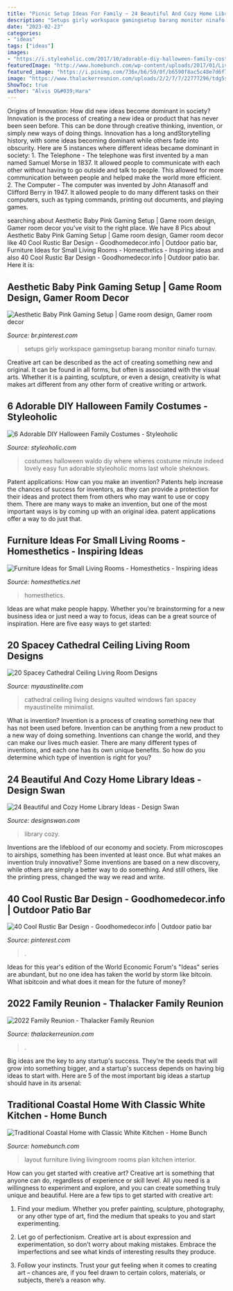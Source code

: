 ```yaml
---
title: "Picnic Setup Ideas For Family ~ 24 Beautiful And Cozy Home Library Ideas"
description: "Setups girly workspace gamingsetup barang monitor ninafo turnav"
date: "2023-02-23"
categories:
- "ideas"
tags: ["ideas"]
images:
- "https://i.styleoholic.com/2017/10/adorable-diy-halloween-family-costumes.jpg"
featuredImage: "http://www.homebunch.com/wp-content/uploads/2017/01/Living-room-furniture-layout.-Large-Living-room-furniture-layout.-Living-room-furniture-layout-Ideas.-Living-room-furniture-layout-Livingroomfurniturelayout-Livingroom-furniturelayout.jpg"
featured_image: "https://i.pinimg.com/736x/b6/59/0f/b6590f8ac5c48e7d6f766ffe7f139212.jpg"
image: "https://www.thalackerreunion.com/uploads/2/2/7/7/22777296/tdg5sasltnmmw1amtamq5g_3_orig.jpg"
ShowToc: true
author: "Alvis O&#039;Hara"
---
```



Origins of Innovation: How did new ideas become dominant in society?
Innovation is the process of creating a new idea or product that has never been seen before. This can be done through creative thinking, invention, or simply new ways of doing things. Innovation has a long andStorytelling history, with some ideas becoming dominant while others fade into obscurity. Here are 5 instances where different ideas became dominant in society: 1. The Telephone - The telephone was first invented by a man named Samuel Morse in 1837. It allowed people to communicate with each other without having to go outside and talk to people. This allowed for more communication between people and helped make the world more efficient. 2. The Computer - The computer was invented by John Atanasoff and Clifford Berry in 1947. It allowed people to do many different tasks on their computers, such as typing commands, printing out documents, and playing games.

	

		
searching about Aesthetic Baby Pink Gaming Setup | Game room design, Gamer room decor you've visit to the right place. We have 8 Pics about Aesthetic Baby Pink Gaming Setup | Game room design, Gamer room decor like 40 Cool Rustic Bar Design - Goodhomedecor.info | Outdoor patio bar, Furniture Ideas for Small Living Rooms - Homesthetics - Inspiring ideas and also 40 Cool Rustic Bar Design - Goodhomedecor.info | Outdoor patio bar. Here it is:
		
    
## Aesthetic Baby Pink Gaming Setup | Game Room Design, Gamer Room Decor

<img loading=lazy src="https://i.pinimg.com/736x/bd/72/d5/bd72d5a17e20e17b9bb3ea5aeb5c888b.jpg" onerror="this.onerror=null;this.src='https://tse3.mm.bing.net/th?id=OIP.EkK-ZArLa6aUkpYvtgHIoAHaJ3&amp;pid=15.1';" alt="Aesthetic Baby Pink Gaming Setup | Game room design, Gamer room decor">

_Source: br.pinterest.com_

>setups girly workspace gamingsetup barang monitor ninafo turnav. 

	

Creative art can be described as the act of creating something new and original. It can be found in all forms, but often is associated with the visual arts. Whether it is a painting, sculpture, or even a design, creativity is what makes art different from any other form of creative writing or artwork.

    
## 6 Adorable DIY Halloween Family Costumes - Styleoholic

<img loading=lazy src="https://i.styleoholic.com/2017/10/adorable-diy-halloween-family-costumes.jpg" onerror="this.onerror=null;this.src='https://tse3.mm.bing.net/th?id=OIP.fboU_Wjdu7Qfz59FpzzZIAHaLH&amp;pid=15.1';" alt="6 Adorable DIY Halloween Family Costumes - Styleoholic">

_Source: styleoholic.com_

>costumes halloween waldo diy where wheres costume minute indeed lovely easy fun adorable styleoholic moms last whole sheknows. 

	

Patent applications: How can you make an invention?
Patents help increase the chances of success for inventors, as they can provide a protection for their ideas and protect them from others who may want to use or copy them. There are many ways to make an invention, but one of the most important ways is by coming up with an original idea. patent applications offer a way to do just that.

    
## Furniture Ideas For Small Living Rooms - Homesthetics - Inspiring Ideas

<img loading=lazy src="https://cdn.homesthetics.net/wp-content/uploads/2014/04/Furniture-Ideas-for-Small-Living-Rooms-homesthetics-5.jpg" onerror="this.onerror=null;this.src='https://tse3.mm.bing.net/th?id=OIP.0jtJiHre1jFEnb2n8LsALAHaJ3&amp;pid=15.1';" alt="Furniture Ideas for Small Living Rooms - Homesthetics - Inspiring ideas">

_Source: homesthetics.net_

>homesthetics. 

	

Ideas are what make people happy. Whether you're brainstorming for a new business idea or just need a way to focus, ideas can be a great source of inspiration. Here are five easy ways to get started: 

    
## 20 Spacey Cathedral Ceiling Living Room Designs

<img loading=lazy src="http://www.myaustinelite.com/wp-content/uploads/2015/06/minimalist-cathedral-ceiling-living-room-with-ceiling-fan-710x1024.jpg?x34469" onerror="this.onerror=null;this.src='https://tse1.mm.bing.net/th?id=OIP.zcwGlLxbevTauUOzvVY-RwHaKr&amp;pid=15.1';" alt="20 Spacey Cathedral Ceiling Living Room Designs">

_Source: myaustinelite.com_

>cathedral ceiling living designs vaulted windows fan spacey myaustinelite minimalist. 

	

What is invention?
Invention is a process of creating something new that has not been used before. Invention can be anything from a new product to a new way of doing something. Inventions can change the world, and they can make our lives much easier. There are many different types of inventions, and each one has its own unique benefits. So how do you determine which type of invention is right for you?

    
## 24 Beautiful And Cozy Home Library Ideas - Design Swan

<img loading=lazy src="https://img.designswan.com/2012/07/library/12.jpg" onerror="this.onerror=null;this.src='https://tse1.mm.bing.net/th?id=OIP.4SHe4kgEr4M2HQv6cb_Z9wHaJ5&amp;pid=15.1';" alt="24 Beautiful and Cozy Home Library Ideas - Design Swan">

_Source: designswan.com_

>library cozy. 

	

Inventions are the lifeblood of our economy and society. From microscopes to airships, something has been invented at least once. But what makes an invention truly innovative? Some inventions are based on a new discovery, while others are simply a better way to do something. And still others, like the printing press, changed the way we read and write.

    
## 40 Cool Rustic Bar Design - Goodhomedecor.info | Outdoor Patio Bar

<img loading=lazy src="https://i.pinimg.com/736x/b6/59/0f/b6590f8ac5c48e7d6f766ffe7f139212.jpg" onerror="this.onerror=null;this.src='https://tse1.mm.bing.net/th?id=OIP.fiRPL0XAmE3yQP1HF5lKRgHaJ6&amp;pid=15.1';" alt="40 Cool Rustic Bar Design - Goodhomedecor.info | Outdoor patio bar">

_Source: pinterest.com_

>. 

	

Ideas for this year's edition of the World Economic Forum's "Ideas" series are abundant, but no one idea has taken the world by storm like bitcoin. What isbitcoin and what does it mean for the future of money? 

    
## 2022 Family Reunion - Thalacker Family Reunion

<img loading=lazy src="https://www.thalackerreunion.com/uploads/2/2/7/7/22777296/tdg5sasltnmmw1amtamq5g_3_orig.jpg" onerror="this.onerror=null;this.src='https://tse4.mm.bing.net/th?id=OIP.cmMG0S0voWDZtDzyVu5IQQHaFj&amp;pid=15.1';" alt="2022 Family Reunion - Thalacker Family Reunion">

_Source: thalackerreunion.com_

>. 

	

Big ideas are the key to any startup's success. They're the seeds that will grow into something bigger, and a startup's success depends on having big ideas to start with. Here are 5 of the most important big ideas a startup should have in its arsenal: 

    
## Traditional Coastal Home With Classic White Kitchen - Home Bunch

<img loading=lazy src="http://www.homebunch.com/wp-content/uploads/2017/01/Living-room-furniture-layout.-Large-Living-room-furniture-layout.-Living-room-furniture-layout-Ideas.-Living-room-furniture-layout-Livingroomfurniturelayout-Livingroom-furniturelayout.jpg" onerror="this.onerror=null;this.src='https://tse1.mm.bing.net/th?id=OIP.OAFh0Xg6RvqO3QtT_wn-DwHaLH&amp;pid=15.1';" alt="Traditional Coastal Home with Classic White Kitchen - Home Bunch">

_Source: homebunch.com_

>layout furniture living livingroom rooms plan kitchen interior. 

	

How can you get started with creative art?
Creative art is something that anyone can do, regardless of experience or skill level. All you need is a willingness to experiment and explore, and you can create something truly unique and beautiful. Here are a few tips to get started with creative art:
1. Find your medium. Whether you prefer painting, sculpture, photography, or any other type of art, find the medium that speaks to you and start experimenting.

2. Let go of perfectionism. Creative art is about expression and experimentation, so don’t worry about making mistakes. Embrace the imperfections and see what kinds of interesting results they produce.

3. Follow your instincts. Trust your gut feeling when it comes to creating art – chances are, if you feel drawn to certain colors, materials, or subjects, there’s a reason why.

